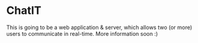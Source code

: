 # ChatIT

This is going to be a web application & server, which allows two (or more) users to communicate in real-time.
More information soon :)
